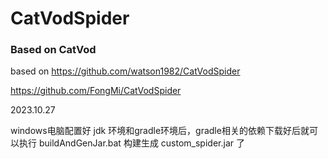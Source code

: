 # CatVodSpider

### Based on CatVod

based on https://github.com/watson1982/CatVodSpider

https://github.com/FongMi/CatVodSpider

2023.10.27

windows电脑配置好 jdk 环境和gradle环境后，gradle相关的依赖下载好后就可以执行 buildAndGenJar.bat 构建生成 custom_spider.jar 了

